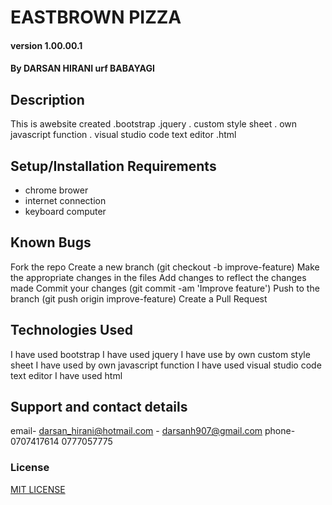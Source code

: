 # EASTBROWN PIZZA
#### version 1.00.00.1
#### By **DARSAN HIRANI urf BABAYAGI**
## Description
This is awebsite created 
.bootstrap
.jquery
. custom style sheet
. own javascript function
. visual studio code text editor
.html 
## Setup/Installation Requirements
* chrome brower
* internet connection
* keyboard computer
## Known Bugs
Fork the repo
Create a new branch (git checkout -b improve-feature)
Make the appropriate changes in the files
Add changes to reflect the changes made
Commit your changes (git commit -am 'Improve feature')
Push to the branch (git push origin improve-feature)
Create a Pull Request
## Technologies Used
I have used bootstrap
I have used jquery
I have use by own custom style sheet
I have used by own javascript function
I have used visual studio code text editor
I have used html 
## Support and contact details
email- darsan_hirani@hotmail.com
     - darsanh907@gmail.com
phone-0707417614  0777057775     
### License
[MIT LICENSE](LICENSE)